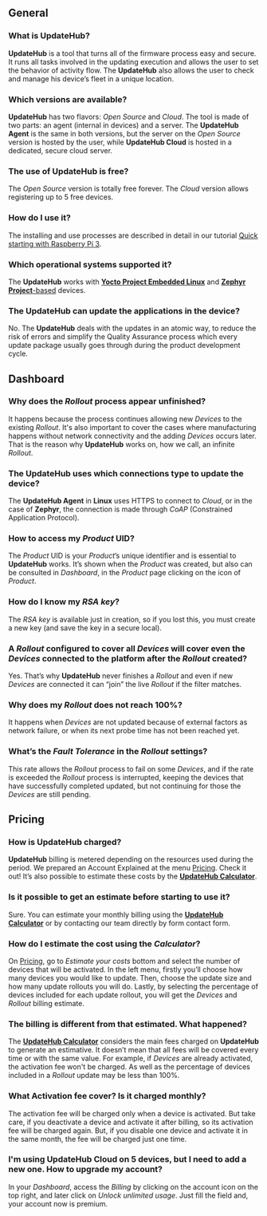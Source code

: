 ## General

### What is **UpdateHub**?
**UpdateHub** is a tool that turns all of the firmware process easy and secure. It runs all tasks involved in the updating execution and allows the user to set the behavior of activity flow. The **UpdateHub** also allows the user to check and manage his device’s fleet in a unique location.

### Which versions are available?
**UpdateHub** has two flavors: *Open Source* and *Cloud*. The tool is made of two parts: an agent (internal in devices) and a server. The **UpdateHub Agent** is the same in both versions, but the server on the *Open Source* version is hosted by the user, while **UpdateHub Cloud** is hosted in a dedicated, secure cloud server.

### The use of **UpdateHub** is free?
The *Open Source* version is totally free forever. The *Cloud* version allows registering up to 5 free devices.

### How do I use it?
The installing and use processes are described in detail in our tutorial [Quick starting with Raspberry Pi 3](../../quick-starting-with-raspberrypi3.md).

### Which operational systems supported it?
The **UpdateHub** works with [**Yocto Project Embedded Linux**](https://www.yoctoproject.org/) and [**Zephyr Project**-based](https://zephyrproject.org/) devices.

### The **UpdateHub** can update the applications in the device?
No. The **UpdateHub** deals with the updates in an atomic way, to reduce the risk of errors and simplify the Quality Assurance process which every update package usually goes through during the product development cycle.


## Dashboard

### Why does the *Rollout* process appear unfinished?
It happens because the process continues allowing new *Devices* to the existing *Rollout*. It's also important to cover the cases where manufacturing happens without network connectivity and the adding *Devices* occurs later.
That is the reason why **UpdateHub** works on, how we call, an infinite *Rollout*.

### The **UpdateHub** uses which connections type to update the device?
The **UpdateHub Agent** in **Linux** uses HTTPS to connect to *Cloud*, or in the case of **Zephyr**, the connection is made through *CoAP* (Constrained Application Protocol).

### How to access my *Product* UID?
The *Product* UID is your *Product*’s unique identifier and is essential to **UpdateHub** works. It’s shown when the *Product* was created, but also can be consulted in *Dashboard*, in the *Product* page clicking on the icon of *Product*.

### How do I know my *RSA key*?
The *RSA key* is available just in creation, so if you lost this, you must create a new key (and save the key in a secure local).

### A *Rollout* configured to cover all *Devices* will cover even the *Devices* connected to the platform after the *Rollout* created?
Yes. That’s why **UpdateHub** never finishes a *Rollout* and even if new *Devices* are connected it can “join” the live *Rollout* if the filter matches.

### Why does my *Rollout* does not reach 100%?
It happens when *Devices* are not updated because of external factors as network failure, or when its next probe time has not been reached yet.


### What’s the *Fault Tolerance* in the *Rollout* settings?
This rate allows the *Rollout* process to fail on some *Devices*, and if the rate is exceeded the *Rollout* process is interrupted, keeping the devices that have successfully completed updated, but not continuing for those the *Devices* are still pending.


## Pricing

### How is **UpdateHub** charged?
**UpdateHub** billing is metered depending on the resources used during the period. We prepared an Account Explained at the menu [Pricing](https://updatehub.io/pricing/#pricing). Check it out! It’s also possible to estimate these costs by the [**UpdateHub Calculator**](https://updatehub.io/estimate/#estimate).

### Is it possible to get an estimate before starting to use it?
Sure. You can estimate your monthly billing using the [**UpdateHub Calculator**](https://updatehub.io/estimate/#estimate) or by contacting our team directly by form contact form.

### How do I estimate the cost using the *Calculator*?
On [Pricing](https://updatehub.io/pricing/#pricing), go to *Estimate your costs* bottom and select the number of devices that will be activated. In the left menu, firstly you’ll choose how many devices you would like to update. Then, choose the update size and how many update rollouts you will do. Lastly, by selecting the percentage of devices included for each update rollout, you will get the *Devices* and *Rollout* billing estimate.

### The billing is different from that estimated. What happened?
The [**UpdateHub Calculator**](https://updatehub.io/estimate/#estimate) considers the main fees charged on **UpdateHub** to generate an estimative. It doesn’t mean that all fees will be covered every time or with the same value. For example, if *Devices* are already activated, the activation fee won't be charged. As well as the percentage of devices included in a *Rollout* update may be less than 100%.

### What Activation fee cover? Is it charged monthly?
The activation fee will be charged only when a device is activated. But take care, if you deactivate a device and activate it after billing, so its activation fee will be charged again. But, if you disable one device and activate it in the same month, the fee will be charged just one time.

### I'm using **UpdateHub Cloud** on 5 devices, but I need to add a new one. How to upgrade my account?
In your *Dashboard*, access the *Billing* by clicking on the account icon on the top right, and later click on *Unlock unlimited usage*. Just fill the field and, your account now is premium.
